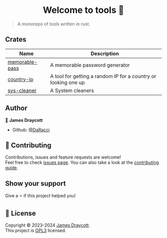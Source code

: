 <h1 align="center">Welcome to tools 👋</h1>

> A monorepo of tools written in rust.

## Crates

| Name                                                | Description                                                    |
|-----------------------------------------------------|----------------------------------------------------------------|
| [memorable-pass](./crates/memorable-pass/README.md) | A memorable password generator                                 |
| [country-ip](./crates/country-ip/README.md)         | A tool for getting a random IP for a country or looking one up |
| [sys-cleaner](./crates/sys-cleaner/README.md)       | A System cleaners                                              |

## Author

👤 **James Draycott**

* Github: [@DaRacci](https://github.com/DaRacci)

## 🤝 Contributing

Contributions, issues and feature requests are welcome!<br />Feel free to check [issues page](https://github.com/AMTSupport/tools/issues). You can also take a look at the [contributing guide](https://github.com/AMTSupport/tools/blob/master/CONTRIBUTING.md).

## Show your support

Give a ⭐️ if this project helped you!

## 📝 License

Copyright © 2023-2024 [James Draycott](https://github.com/DaRacci).<br />
This project is [GPL3](https://www.gnu.org/licenses/) licensed.
